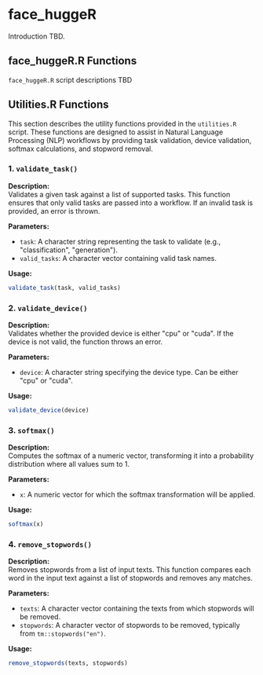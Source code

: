 # face_huggeR

Introduction TBD.

## face_huggeR.R Functions

`face_huggeR.R` script descriptions TBD


## Utilities.R Functions

This section describes the utility functions provided in the `utilities.R` script. These functions are designed to assist in Natural Language Processing (NLP) workflows by providing task validation, device validation, softmax calculations, and stopword removal.

### 1. `validate_task()`

**Description:**  
Validates a given task against a list of supported tasks. This function ensures that only valid tasks are passed into a workflow. If an invalid task is provided, an error is thrown.

**Parameters:**
- `task`: A character string representing the task to validate (e.g., "classification", "generation").
- `valid_tasks`: A character vector containing valid task names.

**Usage:**
```r
validate_task(task, valid_tasks)
```

### 2. `validate_device()`

**Description:**  
Validates whether the provided device is either "cpu" or "cuda". If the device is not valid, the function throws an error.

**Parameters:**
- `device`: A character string specifying the device type. Can be either "cpu" or "cuda".

**Usage:**
```r
validate_device(device)
```

### 3. `softmax()`

**Description:**  
Computes the softmax of a numeric vector, transforming it into a probability distribution where all values sum to 1.

**Parameters:**
- `x`: A numeric vector for which the softmax transformation will be applied.

**Usage:**
```r
softmax(x)
```

### 4. `remove_stopwords()`

**Description:**  
Removes stopwords from a list of input texts. This function compares each word in the input text against a list of stopwords and removes any matches.

**Parameters:**
- `texts`: A character vector containing the texts from which stopwords will be removed.
- `stopwords`: A character vector of stopwords to be removed, typically from `tm::stopwords("en")`.

**Usage:**
```r
remove_stopwords(texts, stopwords)
```
